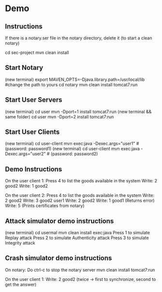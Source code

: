 ﻿# Demo

## Instructions 
If there is a notary.ser file in the notary directory, delete it (to start a clean notary)

cd sec-project
mvn clean install

## Start Notary
(new terminal)
export MAVEN_OPTS=-Djava.library.path=/usr/local/lib #change the path to yours
cd notary
mvn clean install tomcat7:run

## Start User Servers
(new terminal)
cd user
mvn -Dport=1 install tomcat7:run
(new terminal && same folder)
cd user
mvn -Dport=2 install tomcat7:run

## Start User Clients

(new terminal)
cd user-client
mvn exec:java -Dexec.args="user1" # (password: password1)
(new terminal)
cd user-client
mvn exec:java -Dexec.args="user2" # (password: password2)

## Demo Instructions
On the user client 1: 
Press 4 to list the goods available in the system
Write: 2 good2
Write: 1 good2


On the user client 2:
Press 4 to list the goods available in the system
Write: 2 good2
Write: 3 good2 user1
Write: 2 good2
Write: 1 good1 (Returns error) 
Write: 5 (Prints certificates from notary)

## Attack simulator demo instructions 

(new terminal)
cd usermal
mvn clean install exec:java
Press 1 to simulate Replay attack
Press 2 to simulate Authenticity attack
Press 3 to simulate Integrity attack

##  Crash simulator demo instructions 

On notary:
Do ctrl-c to stop the notary server
mvn clean install tomcat7:run

On the user client 1:
Write: 2 good2 (twice -> first to synchronize, second to get the answer)

